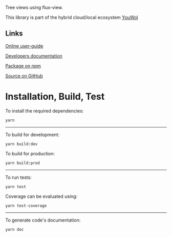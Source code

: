 Tree views using flux-view.

This library is part of the hybrid cloud/local ecosystem 
[YouWol](https://platform.youwol.com/applications/@youwol/platform/latest)

## Links

[Online user-guide](https://l.youwol.com/doc/@youwol/fv-tree)

[Developers documentation](https://platform.youwol.com/applications/@youwol/cdn-explorer/latest?package=@youwol/fv-tree)

[Package on npm](https://www.npmjs.com/package/@youwol/fv-tree)

[Source on GitHub](https://github.com/youwol/fv-tree)

# Installation, Build, Test

To install the required dependencies:

```shell
yarn
```
---
To build for development:

```shell
yarn build:dev
```

To build for production:

```shell
yarn build:prod
```
---


To run tests:
```shell
yarn test
```

Coverage can be evaluated using:
```shell
yarn test-coverage
```
---

To generate code's documentation:

```shell
yarn doc
```
